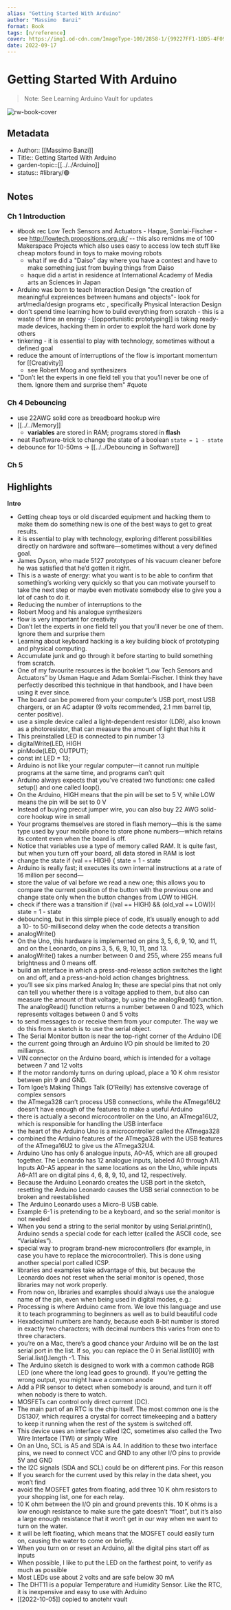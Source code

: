 ```yaml
---
alias: "Getting Started With Arduino"
author: "Massimo  Banzi"
format: Book
tags: [n/reference]
cover: https://img1.od-cdn.com/ImageType-100/2858-1/{99227FF1-1BD5-4F09-BF71-848EA4675E77}Img100.jpg
date: 2022-09-17
---
```

# Getting Started With Arduino
> Note: See Learning Arduino Vault for updates

![rw-book-cover](https://img1.od-cdn.com/ImageType-100/2858-1/{99227FF1-1BD5-4F09-BF71-848EA4675E77}Img100.jpg)

## Metadata
- Author:: [[Massimo  Banzi]]
- Title:: Getting Started With Arduino
- garden-topic::[[../../Arduino]]
- status:: #library/🟢 

## Notes

### Ch 1 Introduction
- #book rec Low Tech Sensors and Actuators - Haque, Somlai-Fischer - see http://lowtech.propositions.org.uk/ -- this also remidns me of 100 Makerspace Projects which also uses easy to access low tech stuff like cheap motors found in toys to make moving robots
	- what if we did a "Daiso" day where you have a contest and have to make something just from buying things from Daiso
	- haque did a artist in residence at International Academy of Media arts an Sciences in Japan
- Arduino was born to teach Interaction Design "the creation of meaningful expreiences between humans and objects"- look for art/media/design programs etc , specifically Physical Interaction Design
- don't spend time learning how to build everything from scratch - this is a waste of time an energy - [[opportunistic prototyping]] is taking ready-made devices, hacking them in order to exploit the hard work done by others
- tinkering - it is essential to play with technology, sometimes without a defined goal
- reduce the amount of interruptions of the flow is important momentum for  [[Creativity]]  
	- see Robert Moog and synthesizers
- "Don’t let the experts in one field tell you that you’ll never be one of them. Ignore them and surprise them" #quote


### Ch 4 Debouncing
- use 22AWG solid core as breadboard hookup wire
- [[../../Memory]]
	- **variables** are stored in RAM; programs stored in **flash**
- neat #software-trick to change the state of a boolean `state = 1 - state`
- debounce for 10-50ms ->  [[../../Debouncing in Software]]

### Ch 5 

## Highlights
**Intro**
- Getting cheap toys or old discarded equipment and hacking them to make them do something new is one of the best ways to get to great results.
- it is essential to play with technology, exploring different possibilities directly on hardware and software—sometimes without a very defined goal.
- James Dyson, who made 5127 prototypes of his vacuum cleaner before he was satisfied that he’d gotten it right.
- This is a waste of energy: what you want is to be able to confirm that something’s working very quickly so that you can motivate yourself to take the next step or maybe even motivate somebody else to give you a lot of cash to do it.
- Reducing the number of interruptions to the
- Robert Moog and his analogue synthesizers
- flow is very important for creativity
- Don’t let the experts in one field tell you that you’ll never be one of them. Ignore them and surprise them
- Learning about keyboard hacking is a key building block of prototyping and physical computing.
- Accumulate junk and go through it before starting to build something from scratch.
- One of my favourite resources is the booklet “Low Tech Sensors and Actuators” by Usman Haque and Adam Somlai-Fischer. I think they have perfectly described this technique in that handbook, and I have been using it ever since.
- The board can be powered from your computer’s USB port, most USB chargers, or an AC adapter (9 volts recommended, 2.1 mm barrel tip, center positive).
- use a simple device called a light-dependent resistor (LDR), also known as a photoresistor, that can measure the amount of light that hits it
- This preinstalled LED is connected to pin number 13
- digitalWrite(LED, HIGH
- pinMode(LED, OUTPUT);
- const int LED = 13;
- Arduino is not like your regular computer—it cannot run multiple programs at the same time, and programs can’t quit
- Arduino always expects that you’ve created two functions: one called setup() and one called loop().
- On the Arduino, HIGH means that the pin will be set to 5 V, while LOW means the pin will be set to 0 V
- Instead of buying precut jumper wire, you can also buy 22 AWG solid-core hookup wire in small
- Your programs themselves are stored in flash memory—this is the same type used by your mobile phone to store phone numbers—which retains its content even when the board is off.
- Notice that variables use a type of memory called RAM. It is quite fast, but when you turn off your board, all data stored in RAM is lost
- change the state if (val == HIGH) { state = 1 - state
- Arduino is really fast; it executes its own internal instructions at a rate of 16 million per second—
- store the value of val before we read a new one; this allows you to compare the current position of the button with the previous one and change state only when the button changes from LOW to HIGH.
- check if there was a transition if ((val == HIGH) && (old_val == LOW)){ state = 1 - state
- debouncing, but in this simple piece of code, it’s usually enough to add a 10- to 50-millisecond delay when the code detects a transition
- analogWrite()
- On the Uno, this hardware is implemented on pins 3, 5, 6, 9, 10, and 11, and on the Leonardo, on pins 3, 5, 6, 9, 10, 11, and 13.
- analogWrite() takes a number between 0 and 255, where 255 means full brightness and 0 means off.
- build an interface in which a press-and-release action switches the light on and off, and a press-and-hold action changes brightness.
- you’ll see six pins marked Analog In; these are special pins that not only can tell you whether there is a voltage applied to them, but also can measure the amount of that voltage, by using the analogRead() function. The analogRead() function returns a number between 0 and 1023, which represents voltages between 0 and 5 volts
- to send messages to or receive them from your computer. The way we do this from a sketch is to use the serial object.
- The Serial Monitor button is near the top-right corner of the Arduino IDE
- the current going through an Arduino I/O pin should be limited to 20 milliamps.
- VIN connector on the Arduino board, which is intended for a voltage between 7 and 12 volts
- If the motor randomly turns on during upload, place a 10 K ohm resistor between pin 9 and GND.
- Tom Igoe’s Making Things Talk (O’Reilly) has extensive coverage of complex sensors
- the ATmega328 can’t process USB connections, while the ATmega16U2 doesn’t have enough of the features to make a useful Arduino
- there is actually a second microcontroller on the Uno, an ATmega16U2, which is responsible for handling the USB interface
- the heart of the Arduino Uno is a microcontroller called the ATmega328
- combined the Arduino features of the ATmega328 with the USB features of the ATmega16U2 to give us the ATmega32U4.
- Arduino Uno has only 6 analogue inputs, A0–A5, which are all grouped together. The Leonardo has 12 analogue inputs, labeled A0 through A11. Inputs A0–A5 appear in the same locations as on the Uno, while inputs A6–A11 are on digital pins 4, 6, 8, 9, 10, and 12, respectively.
- Because the Arduino Leonardo creates the USB port in the sketch, resetting the Arduino Leonardo causes the USB serial connection to be broken and reestablished
- The Arduino Leonardo uses a Micro-B USB cable.
- Example 6-1 is pretending to be a keyboard, and so the serial monitor is not needed
- When you send a string to the serial monitor by using Serial.println(), Arduino sends a special code for each letter (called the ASCII code, see “Variables”).
- special way to program brand-new microcontrollers (for example, in case you have to replace the microcontroller). This is done using another special port called ICSP.
- libraries and examples take advantage of this, but because the Leonardo does not reset when the serial monitor is opened, those libraries may not work properly.
- From now on, libraries and examples should always use the analogue name of the pin, even when being used in digital modes, e.g.:
- Processing is where Arduino came from. We love this language and use it to teach programming to beginners as well as to build beautiful code
- Hexadecimal numbers are handy, because each 8-bit number is stored in exactly two characters; with decimal numbers this varies from one to three characters.
- you’re on a Mac, there’s a good chance your Arduino will be on the last serial port in the list. If so, you can replace the 0 in Serial.list()[0] with Serial.list().length -1. This
- The Arduino sketch is designed to work with a common cathode RGB LED (one where the long lead goes to ground). If you’re getting the wrong output, you might have a common anode
- Add a PIR sensor to detect when somebody is around, and turn it off when nobody is there to watch.
- MOSFETs can control only direct current (DC).
- The main part of an RTC is the chip itself. The most common one is the DS1307, which requires a crystal for correct timekeeping and a battery to keep it running when the rest of the system is switched off.
- This device uses an interface called I2C, sometimes also called the Two Wire Interface (TWI) or simply Wire
- On an Uno, SCL is A5 and SDA is A4. In addition to these two interface pins, we need to connect VCC and GND to any other I/O pins to provide 5V and GND
- the I2C signals (SDA and SCL) could be on different pins. For this reason
- If you search for the current used by this relay in the data sheet, you won’t find
- avoid the MOSFET gates from floating, add three 10 K ohm resistors to your shopping list, one for each relay.
- 10 K ohm between the I/O pin and ground prevents this. 10 K ohms is a low enough resistance to make sure the gate doesn’t “float”, but it’s also a large enough resistance that it won’t get in our way when we want to turn on the water.
- it will be left floating, which means that the MOSFET could easily turn on, causing the water to come on briefly.
- When you turn on or reset an Arduino, all the digital pins start off as inputs
- When possible, I like to put the LED on the farthest point, to verify as much as possible
- Most LEDs use about 2 volts and are safe below 30 mA
- The DHT11 is a popular Temperature and Humidity Sensor. Like the RTC, it is inexpensive and easy to use with Arduino
- [[2022-10-05]] copied to anotehr vault


